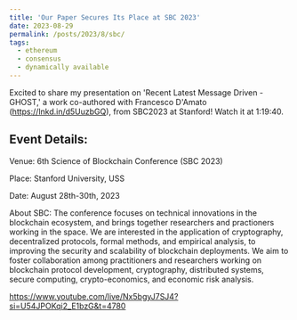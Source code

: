 ```yaml
---
title: 'Our Paper Secures Its Place at SBC 2023'
date: 2023-08-29
permalink: /posts/2023/8/sbc/
tags:
  - ethereum
  - consensus
  - dynamically available
---
```


Excited to share my presentation on 'Recent Latest Message Driven - GHOST,' a work co-authored with Francesco D'Amato (https://lnkd.in/d5UuzbGQ), from SBC2023 at Stanford! Watch it at 1:19:40. 

## Event Details:

Venue: 6th Science of Blockchain Conference (SBC 2023)

Place: Stanford University, USS

 Date: August 28th-30th, 2023

About SBC: The conference focuses on technical innovations in the blockchain ecosystem, and brings together researchers and practioners working in the space. We are interested in the application of cryptography, decentralized protocols, formal methods, and empirical analysis, to improving the security and scalability of blockchain deployments. We aim to foster collaboration among practitioners and researchers working on blockchain protocol development, cryptography, distributed systems, secure computing, crypto-economics, and economic risk analysis.


https://www.youtube.com/live/Nx5bgyJ7SJ4?si=U54JPOKqi2_E1bzG&t=4780